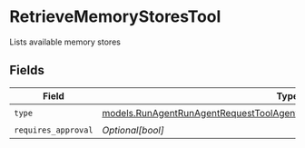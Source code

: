 # RetrieveMemoryStoresTool

Lists available memory stores


## Fields

| Field                                                                                                                                                            | Type                                                                                                                                                             | Required                                                                                                                                                         | Description                                                                                                                                                      |
| ---------------------------------------------------------------------------------------------------------------------------------------------------------------- | ---------------------------------------------------------------------------------------------------------------------------------------------------------------- | ---------------------------------------------------------------------------------------------------------------------------------------------------------------- | ---------------------------------------------------------------------------------------------------------------------------------------------------------------- |
| `type`                                                                                                                                                           | [models.RunAgentRunAgentRequestToolAgentsRequestRequestBodySettingsToolsType](../models/runagentrunagentrequesttoolagentsrequestrequestbodysettingstoolstype.md) | :heavy_check_mark:                                                                                                                                               | N/A                                                                                                                                                              |
| `requires_approval`                                                                                                                                              | *Optional[bool]*                                                                                                                                                 | :heavy_minus_sign:                                                                                                                                               | N/A                                                                                                                                                              |
